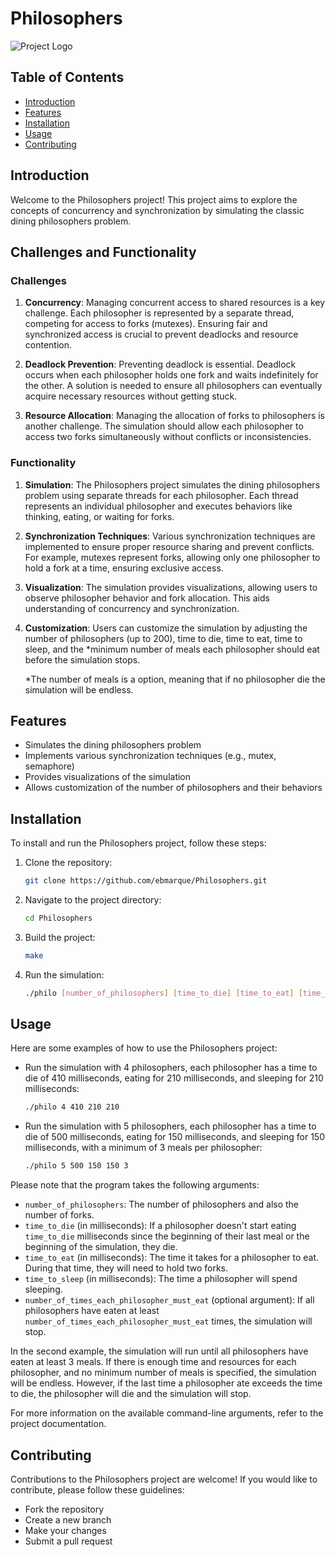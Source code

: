 # Philosophers

![Project Logo](/path/to/logo.png)

## Table of Contents
- [Introduction](#introduction)
- [Features](#features)
- [Installation](#installation)
- [Usage](#usage)
- [Contributing](#contributing)

## Introduction
Welcome to the Philosophers project! This project aims to explore the concepts of concurrency and synchronization by simulating the classic dining philosophers problem.

## Challenges and Functionality

### Challenges
1. **Concurrency**: Managing concurrent access to shared resources is a key challenge. Each philosopher is represented by a separate thread, competing for access to forks (mutexes). Ensuring fair and synchronized access is crucial to prevent deadlocks and resource contention.

2. **Deadlock Prevention**: Preventing deadlock is essential. Deadlock occurs when each philosopher holds one fork and waits indefinitely for the other. A solution is needed to ensure all philosophers can eventually acquire necessary resources without getting stuck.

3. **Resource Allocation**: Managing the allocation of forks to philosophers is another challenge. The simulation should allow each philosopher to access two forks simultaneously without conflicts or inconsistencies.

### Functionality
1. **Simulation**: The Philosophers project simulates the dining philosophers problem using separate threads for each philosopher. Each thread represents an individual philosopher and executes behaviors like thinking, eating, or waiting for forks.

2. **Synchronization Techniques**: Various synchronization techniques are implemented to ensure proper resource sharing and prevent conflicts. For example, mutexes represent forks, allowing only one philosopher to hold a fork at a time, ensuring exclusive access.

3. **Visualization**: The simulation provides visualizations, allowing users to observe philosopher behavior and fork allocation. This aids understanding of concurrency and synchronization.

4. **Customization**: Users can customize the simulation by adjusting the number of philosophers (up to 200), time to die, time to eat, time to sleep, and the *minimum number of meals each philosopher should eat before the simulation stops.

	*The number of meals is a option, meaning that if no philosopher die the simulation will be endless.

## Features
- Simulates the dining philosophers problem
- Implements various synchronization techniques (e.g., mutex, semaphore)
- Provides visualizations of the simulation
- Allows customization of the number of philosophers and their behaviors

## Installation
To install and run the Philosophers project, follow these steps:

1. Clone the repository:
	```bash
	git clone https://github.com/ebmarque/Philosophers.git
	```

2. Navigate to the project directory:
	```bash
	cd Philosophers
	```

3. Build the project:
	```bash
	make
	```

4. Run the simulation:
	```bash
	./philo [number_of_philosophers] [time_to_die] [time_to_eat] [time_to_sleep] [number_of_times_each_philosopher_must_eat]
	```


## Usage
Here are some examples of how to use the Philosophers project:

- Run the simulation with 4 philosophers, each philosopher has a time to die of 410 milliseconds, eating for 210 milliseconds, and sleeping for 210 milliseconds:
	```bash
	./philo 4 410 210 210
	```

- Run the simulation with 5 philosophers, each philosopher has a time to die of 500 milliseconds, eating for 150 milliseconds, and sleeping for 150 milliseconds, with a minimum of 3 meals per philosopher:
	```bash
	./philo 5 500 150 150 3
	```

Please note that the program takes the following arguments:

- `number_of_philosophers`: The number of philosophers and also the number of forks.
- `time_to_die` (in milliseconds): If a philosopher doesn't start eating `time_to_die` milliseconds since the beginning of their last meal or the beginning of the simulation, they die.
- `time_to_eat` (in milliseconds): The time it takes for a philosopher to eat. During that time, they will need to hold two forks.
- `time_to_sleep` (in milliseconds): The time a philosopher will spend sleeping.
- `number_of_times_each_philosopher_must_eat` (optional argument): If all philosophers have eaten at least `number_of_times_each_philosopher_must_eat` times, the simulation will stop.

In the second example, the simulation will run until all philosophers have eaten at least 3 meals. If there is enough time and resources for each philosopher, and no minimum number of meals is specified, the simulation will be endless. However, if the last time a philosopher ate exceeds the time to die, the philosopher will die and the simulation will stop.

For more information on the available command-line arguments, refer to the project documentation.

## Contributing
Contributions to the Philosophers project are welcome! If you would like to contribute, please follow these guidelines:
- Fork the repository
- Create a new branch
- Make your changes
- Submit a pull request
